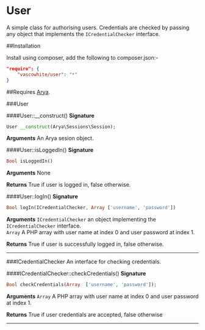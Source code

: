 User
===========

A simple class for authorising users.
Credentials are checked by passing any object that implements the `ICredentialChecker` interface.

##Installation

Install using composer, add the following to composer.json:-

```json
"require": {
    "vascowhite/user": "*"
}
```

##Requires
[Arya](https://github.com/rdlowrey/Arya).

###User

####User::__construct()
__Signature__
```php
User __construct(Arya\Sessions\Session);
```

__Arguments__
An Arya sesion object.

####User::isLoggedIn()
__Signature__
```php
Bool isLoggedIn()
```

__Arguments__
None

__Returns__
True if user is logged in, false otherwise.

####User::logIn()
__Signature__
```php
Bool logIn(ICredentialChecker, Array ['username', 'password'])
```

__Arguments__
`ICredentialChecker` an object implementing the `ICredentialChecker` interface.  
`Array` A PHP array with user name at index 0 and user password at index 1.

__Returns__
True if user is successfully logged in, false otherwise.

---
###ICredentialChecker
An interface for checking credentials.

####ICredentialChecker::checkCredentials()
__Signature__
```php
Bool checkCredentials(Array  ['username', 'password']);
```

__Arguments__
`Array` A PHP array with user name at index 0 and user password at index 1.

__Returns__
True if user credentials are accepted, false otherwise

---